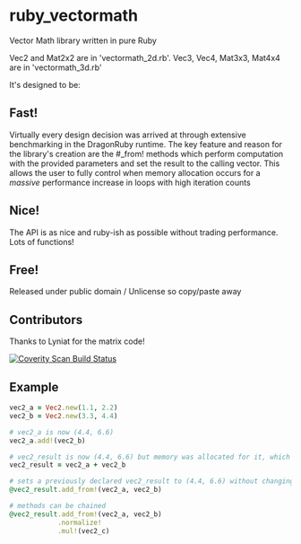 # ruby_vectormath

Vector Math library written in pure Ruby

Vec2 and Mat2x2 are in 'vectormath_2d.rb'.  Vec3, Vec4, Mat3x3, Mat4x4 are in 'vectormath_3d.rb'

It's designed to be:

## Fast!
Virtually every design decision was arrived at through extensive benchmarking in the DragonRuby runtime.
The key feature and reason for the library's creation are the #_from! methods which perform computation with the provided parameters and set the result to the calling vector.
This allows the user to fully control when memory allocation occurs for a *massive* performance increase in loops with high iteration counts

## Nice!
The API is as nice and ruby-ish as possible without trading performance.  Lots of functions!

## Free!
Released under public domain / Unlicense so copy/paste away

## Contributors
Thanks to Lyniat for the matrix code!

[![Coverity Scan Build Status](https://scan.coverity.com/projects/24654/badge.svg)](https://scan.coverity.com/projects/xenobrain-ruby_vectormath)

## Example
```ruby
vec2_a = Vec2.new(1.1, 2.2)
vec2_b = Vec2.new(3.3, 4.4)

# vec2_a is now (4.4, 6.6)
vec2_a.add!(vec2_b)

# vec2_result is now (4.4, 6.6) but memory was allocated for it, which is slow
vec2_result = vec2_a + vec2_b

# sets a previously declared vec2_result to (4.4, 6.6) without changing vec2_a or vec2_b.  Much faster!
@vec2_result.add_from!(vec2_a, vec2_b)

# methods can be chained
@vec2_result.add_from!(vec2_a, vec2_b)
            .normalize!
            .mul!(vec2_c)
```
